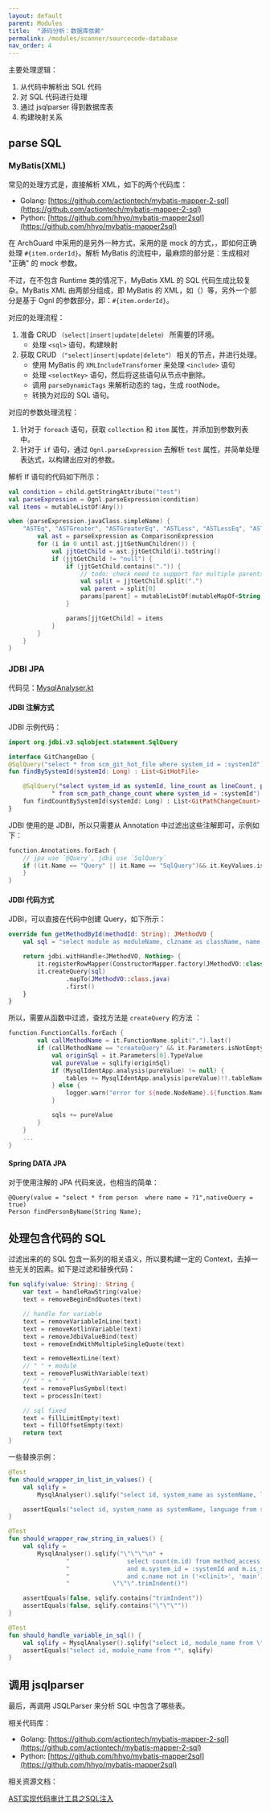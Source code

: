 ```yaml
---
layout: default
parent: Modules
title:  "源码分析：数据库依赖"
permalink: /modules/scanner/sourcecode-database
nav_order: 4
---
```



主要处理逻辑：

1. 从代码中解析出 SQL 代码
2. 对 SQL 代码进行处理
3. 通过 jsqlparser 得到数据库表
4. 构建映射关系

## parse SQL 

### MyBatis(XML)

常见的处理方式是，直接解析 XML，如下的两个代码库：

- Golang: [https://github.com/actiontech/mybatis-mapper-2-sql](https://github.com/actiontech/mybatis-mapper-2-sql)
- Python: [https://github.com/hhyo/mybatis-mapper2sql](https://github.com/hhyo/mybatis-mapper2sql)

在 ArchGuard 中采用的是另外一种方式，采用的是 mock 的方式，，即如何正确处理 `#{item.orderId}`。解析 MyBatis 的流程中，最麻烦的部分是：生成相对 "正确" 的 mock 参数。

不过，在不包含 Runtime 类的情况下，MyBatis XML 的 SQL 代码生成比较复杂。MyBatis XML 由两部分组成，即 MyBatis 的 XML，如（<insert>）等，另外一个部分是基于 Ognl 的参数部分，即：`#{item.orderId}`。

对应的处理流程：

1. 准备 CRUD `（select|insert|update|delete）` 所需要的环境。
    - 处理 `<sql>` 语句，构建映射
2. 获取 CRUD `（"select|insert|update|delete"）` 相关的节点，并进行处理。
    - 使用 MyBatis 的 `XMLIncludeTransformer` 来处理 `<include>` 语句
    - 处理 `<selectKey>` 语句，然后将这些语句从节点中删除。
    - 调用 `parseDynamicTags` 来解析动态的 tag，生成 rootNode。
    - 转换为对应的 SQL 语句。

对应的参数处理流程：

1. 针对于 `foreach` 语句，获取 `collection` 和 `item` 属性，并添加到参数列表中。
2. 针对于 `if` 语句，通过 `Ognl.parseExpression` 去解析 `test` 属性，并简单处理表达式，以构建出应对的参数。

解析 If 语句的代码如下所示：

```kotlin
val condition = child.getStringAttribute("test")
val parseExpression = Ognl.parseExpression(condition)
val items = mutableListOf(Any())

when (parseExpression.javaClass.simpleName) {
    "ASTEq", "ASTGreater", "ASTGreaterEq", "ASTLess", "ASTLessEq", "ASTNotEq" -> {
        val ast = parseExpression as ComparisonExpression
        for (i in 0 until ast.jjtGetNumChildren()) {
            val jjtGetChild = ast.jjtGetChild(i).toString()
            if (jjtGetChild != "null") {
                if (jjtGetChild.contains(".")) {
                    // todo: check need to support for multiple parents if exists
                    val split = jjtGetChild.split(".")
                    val parent = split[0]
                    params[parent] = mutableListOf(mutableMapOf<String, Any>())
                }

                params[jjtGetChild] = items
            }
        }
    }
}
```


### JDBI JPA

代码见：[MysqlAnalyser.kt](https://github.com/archguard/scanner/blob/master/scan_sourcecode/src/main/kotlin/org/archguard/scanner/sourcecode/database/MysqlAnalyser.kt)

#### JDBI 注解方式

JDBI 示例代码：

```kotlin
import org.jdbi.v3.sqlobject.statement.SqlQuery

interface GitChangeDao {
@SqlQuery("select * from scm_git_hot_file where system_id = :systemId")
fun findBySystemId(systemId: Long) : List<GitHotFile>

    @SqlQuery("select system_id as systemId, line_count as lineCount, path, changes" +
            " from scm_path_change_count where system_id = :systemId")
    fun findCountBySystemId(systemId: Long) : List<GitPathChangeCount>
}
```

JDBI 使用的是 JDBI，所以只需要从 Annotation 中过滤出这些注解即可，示例如下：

```kotlin
function.Annotations.forEach {
    // jpa use `@Query`, jdbi use `SqlQuery`
    if ((it.Name == "Query" || it.Name == "SqlQuery")&& it.KeyValues.isNotEmpty()) {
    }
}
```

#### JDBI 代码方式

JDBI，可以直接在代码中创建 Query，如下所示：

```kotlin
override fun getMethodById(methodId: String): JMethodVO {
    val sql = "select module as moduleName, clzname as className, name from code_method where id = '$methodId'"

    return jdbi.withHandle<JMethodVO, Nothing> {
        it.registerRowMapper(ConstructorMapper.factory(JMethodVO::class.java))
        it.createQuery(sql)
                .mapTo(JMethodVO::class.java)
                .first()
    }
}
```

所以，需要从函数中过滤，查找方法是 `createQuery` 的方法 ：

```kotlin
function.FunctionCalls.forEach {
        val callMethodName = it.FunctionName.split(".").last()
        if (callMethodName == "createQuery" && it.Parameters.isNotEmpty()) {
            val originSql = it.Parameters[0].TypeValue
            val pureValue = sqlify(originSql)
            if (MysqlIdentApp.analysis(pureValue) != null) {
                tables += MysqlIdentApp.analysis(pureValue)!!.tableNames
            } else {
                logger.warn("error for ${node.NodeName}.${function.Name} origin:$originSql\nnew:$pureValue")
            }

            sqls += pureValue
        }
    }
    ...
}
```

#### Spring DATA JPA

对于使用注解的 JPA 代码来说，也相当的简单：

```
@Query(value = "select * from person  where name = ?1",nativeQuery = true)
Person findPersonByName(String Name);
```

## 处理包含代码的 SQL

过滤出来的的 SQL 包含一系列的相关语义，所以要构建一定的 Context，去掉一些无关的因素。如下是过滤和替换代码：

```kotlin
fun sqlify(value: String): String {
    var text = handleRawString(value)
    text = removeBeginEndQuotes(text)

    // handle for variable
    text = removeVariableInLine(text)
    text = removeKotlinVariable(text)
    text = removeJdbiValueBind(text)
    text = removeEndWithMultipleSingleQuote(text)

    text = removeNextLine(text)
    // " " + module
    text = removePlusWithVariable(text)
    // " " + " "
    text = removePlusSymbol(text)
    text = processIn(text)

    // sql fixed
    text = fillLimitEmpty(text)
    text = fillOffsetEmpty(text)
    return text
}
```

一些替换示例：


```kotlin
@Test
fun should_wrapper_in_list_in_values() {
    val sqlify =
        MysqlAnalyser().sqlify("select id, system_name as systemName, language from system_info where id in (<ids>)")

    assertEquals("select id, system_name as systemName, language from system_info where id in (:ids)", sqlify)
}

@Test
fun should_wrapper_raw_string_in_values() {
    val sqlify =
        MysqlAnalyser().sqlify("\"\"\"\n" +
                "                select count(m.id) from method_access m inner join code_method c where m.method_id = c.id  \n" +
                "                and m.system_id = :systemId and m.is_static=1 and m.is_private=0 \n" +
                "                and c.name not in ('<clinit>', 'main') and c.name not like '%\$%'\n" +
                "            \"\"\".trimIndent()")

    assertEquals(false, sqlify.contains("trimIndent"))
    assertEquals(false, sqlify.contains("\"\"\""))
}

@Test
fun should_handle_variable_in_sql() {
    val sqlify = MysqlAnalyser().sqlify("select id, module_name from \"\\\"+orderSqlPiece+\"\\\"")
    assertEquals("select id, module_name from *", sqlify)
}
```

## 调用 jsqlparser

最后，再调用 JSQLParser 来分析 SQL 中包含了哪些表。 

相关代码库：

- Golang: [https://github.com/actiontech/mybatis-mapper-2-sql](https://github.com/actiontech/mybatis-mapper-2-sql)
- Python: [https://github.com/hhyo/mybatis-mapper2sql](https://github.com/hhyo/mybatis-mapper2sql)

相关资源文档：

[AST实现代码审计工具之SQL注入](https://xz.aliyun.com/t/10312)


